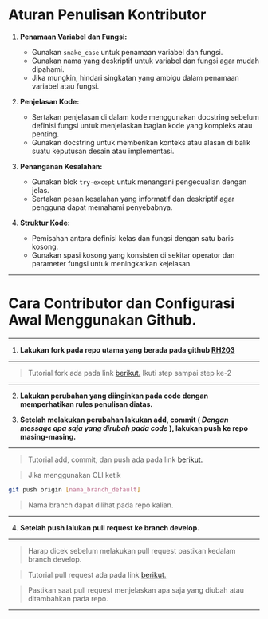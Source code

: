 # Aturan Penulisan Kontributor

1. **Penamaan Variabel dan Fungsi:**
   - Gunakan `snake_case` untuk penamaan variabel dan fungsi.
   - Gunakan nama yang deskriptif untuk variabel dan fungsi agar mudah dipahami.
   - Jika mungkin, hindari singkatan yang ambigu dalam penamaan variabel atau fungsi.

2. **Penjelasan Kode:**
   - Sertakan penjelasan di dalam kode menggunakan docstring sebelum definisi fungsi untuk menjelaskan bagian kode yang kompleks atau penting.
   - Gunakan docstring untuk memberikan konteks atau alasan di balik suatu keputusan desain atau implementasi.

3. **Penanganan Kesalahan:**
   - Gunakan blok `try-except` untuk menangani pengecualian dengan jelas.
   - Sertakan pesan kesalahan yang informatif dan deskriptif agar pengguna dapat memahami penyebabnya.

4. **Struktur Kode:**
   - Pemisahan antara definisi kelas dan fungsi dengan satu baris kosong.
   - Gunakan spasi kosong yang konsisten di sekitar operator dan parameter fungsi untuk meningkatkan kejelasan.

****
# Cara Contributor dan Configurasi Awal Menggunakan Github.
****

1. **Lakukan fork pada repo utama yang berada pada github [**RH203**](https://github.com/RH203/Tubes-Pemrograman-Jaringan)**

****
> Tutorial fork ada pada link [berikut.](https://www.petanikode.com/github-workflow/) Ikuti step sampai step ke-2
****

2. **Lakukan perubahan yang diinginkan pada code dengan memperhatikan rules penulisan diatas.**

3. **Setelah melakukan perubahan lakukan add, commit ( *Dengan message apa saja yang dirubah pada code* ), lakukan push ke repo masing-masing.**
****

> Tutorial add, commit, dan push ada pada link [berikut.](https://www.petanikode.com/git-commit/) 

> Jika menggunakan CLI ketik

```bash
git push origin [nama_branch_default]
```
> Nama branch dapat dilihat pada repo kalian.
****

4. **Setelah push lalukan pull request ke branch develop.**

****
> Harap dicek sebelum melakukan pull request pastikan kedalam branch develop.

> Tutorial pull request ada pada link [berikut.](https://mmdiyul.medium.com/melakukan-pull-request-pada-proyek-di-github-55165036e365) 

> Pastikan saat pull request menjelaskan apa saja yang diubah atau ditambahkan pada repo.
****


